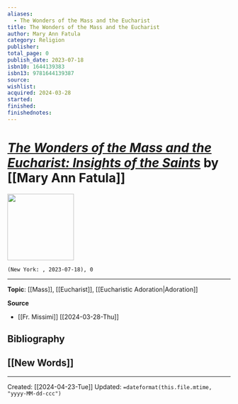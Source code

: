 ```yaml
---
aliases:
  - The Wonders of the Mass and the Eucharist
title: The Wonders of the Mass and the Eucharist
author: Mary Ann Fatula
category: Religion
publisher: 
total_page: 0
publish_date: 2023-07-18
isbn10: 1644139383
isbn13: 9781644139387
source: 
wishlist: 
acquired: 2024-03-28
started: 
finished: 
finishednotes:
---
```

# *[The Wonders of the Mass and the Eucharist: Insights of the Saints]()* by [[Mary Ann Fatula]]

<img src="http://books.google.com/books/content?id=JS6TzwEACAAJ&printsec=frontcover&img=1&zoom=1&source=gbs_api" width=150>

`(New York: , 2023-07-18), 0`



--- 
**Topic**: [[Mass]], [[Eucharist]], [[Eucharistic Adoration|Adoration]]

**Source**
- [[Fr. Missimi]] [[2024-03-28-Thu]]

**Bibliography**
- 
 
**[[New Words]]**
- 

---
Created: [[2024-04-23-Tue]]
Updated: `=dateformat(this.file.mtime, "yyyy-MM-dd-ccc")`